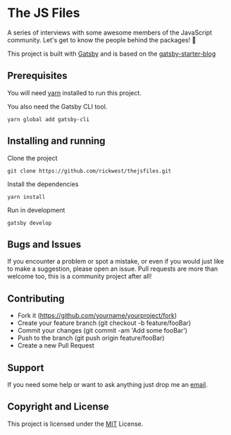 # The JS Files

A series of interviews with some awesome members of the JavaScript community. Let's get to know the people behind the packages! 🙂

This project is built with [Gatsby](https://www.gatsbyjs.org/) and is based on the [gatsby-starter-blog](https://github.com/gatsbyjs/gatsby-starter-blog)


## Prerequisites
You will need [yarn](https://yarnpkg.com) installed to run this project.

You also need the Gatsby CLI tool.

```yarn global add gatsby-cli```


## Installing and running
Clone the project

```git clone https://github.com/rickwest/thejsfiles.git```

Install the dependencies

```yarn install```

Run in development

```gatsby develop```

## Bugs and Issues

If you encounter a problem or spot a mistake, or even if you would just like to make a suggestion, please open an issue. Pull requests are more than welcome too, this is a community project after all! 

## Contributing

- Fork it (https://github.com/yourname/yourproject/fork)
- Create your feature branch (git checkout -b feature/fooBar)
- Commit your changes (git commit -am 'Add some fooBar')
- Push to the branch (git push origin feature/fooBar)
- Create a new Pull Request

## Support

If you need some help or want to ask anything just drop me an [email](mailto:thejsfiles@gmail.com).

## Copyright and License

This project is licensed under the [MIT](https://choosealicense.com/licenses/mit/) License.